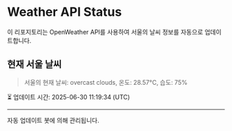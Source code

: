 
# Weather API Status

이 리포지토리는 OpenWeather API를 사용하여 서울의 날씨 정보를 자동으로 업데이트합니다.

## 현재 서울 날씨
> 서울의 현재 날씨: overcast clouds, 온도: 28.57°C, 습도: 75%

⏳ 업데이트 시간: 2025-06-30 11:19:34 (UTC)

---
자동 업데이트 봇에 의해 관리됩니다.
